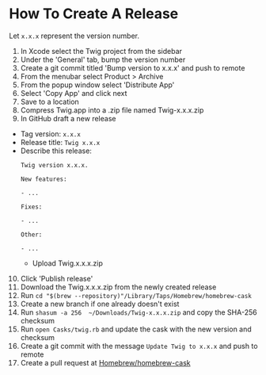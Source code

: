 # How To Create A Release

Let `x.x.x` represent the version number.

1. In Xcode select the Twig project from the sidebar
2. Under the 'General' tab, bump the version number
3. Create a git commit titled 'Bump version to x.x.x' and push to remote
4. From the menubar select Product > Archive
5. From the popup window select 'Distribute App'
6. Select 'Copy App' and click next
7. Save to a location
8. Compress Twig.app into a .zip file named Twig-x.x.x.zip
9. In GitHub draft a new release
  - Tag version: `x.x.x`
  - Release title: `Twig x.x.x`
  - Describe this release:
    ```
    Twig version x.x.x.

    New features:

    - ...

    Fixes:

    - ...

    Other:

    - ...
    ```
    - Upload Twig.x.x.x.zip
10. Click 'Publish release'
11. Download the Twig.x.x.x.zip from the newly created release
12. Run `cd "$(brew --repository)"/Library/Taps/Homebrew/homebrew-cask`
13. Create a new branch if one already doesn't exist
14. Run `shasum -a 256  ~/Downloads/Twig-x.x.x.zip` and copy the SHA-256 checksum
15. Run `open Casks/twig.rb` and update the cask with the new version and checksum
16. Create a git commit with the message `Update Twig to x.x.x` and push to remote
17. Create a pull request at [Homebrew/homebrew-cask](https://github.com/Homebrew/homebrew-cask/pulls)
